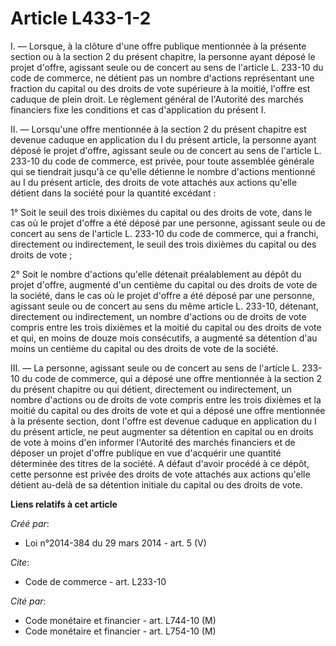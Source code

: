 # Article L433-1-2

I. ― Lorsque, à la clôture d'une offre publique mentionnée à la présente section ou à la section 2 du présent chapitre, la
personne ayant déposé le projet d'offre, agissant seule ou de concert au sens de l'article L. 233-10 du code de commerce, ne
détient pas un nombre d'actions représentant une fraction du capital ou des droits de vote supérieure à la moitié, l'offre
est caduque de plein droit. Le règlement général de l'Autorité des marchés financiers fixe les conditions et cas
d'application du présent I.

II. ― Lorsqu'une offre mentionnée à la section 2 du présent chapitre est devenue caduque en application du I du présent
article, la personne ayant déposé le projet d'offre, agissant seule ou de concert au sens de l'article L. 233-10 du code de
commerce, est privée, pour toute assemblée générale qui se tiendrait jusqu'à ce qu'elle détienne le nombre d'actions
mentionné au I du présent article, des droits de vote attachés aux actions qu'elle détient dans la société pour la quantité
excédant :

1° Soit le seuil des trois dixièmes du capital ou des droits de vote, dans le cas où le projet d'offre a été déposé par une
personne, agissant seule ou de concert au sens de l'article L. 233-10 du code de commerce, qui a franchi, directement ou
indirectement, le seuil des trois dixièmes du capital ou des droits de vote ;

2° Soit le nombre d'actions qu'elle détenait préalablement au dépôt du projet d'offre, augmenté d'un centième du capital ou
des droits de vote de la société, dans le cas où le projet d'offre a été déposé par une personne, agissant seule ou de
concert au sens du même article L. 233-10, détenant, directement ou indirectement, un nombre d'actions ou de droits de vote
compris entre les trois dixièmes et la moitié du capital ou des droits de vote et qui, en moins de douze mois consécutifs, a
augmenté sa détention d'au moins un centième du capital ou des droits de vote de la société.

III. ― La personne, agissant seule ou de concert au sens de l'article L. 233-10 du code de commerce, qui a déposé une offre
mentionnée à la section 2 du présent chapitre ou qui détient, directement ou indirectement, un nombre d'actions ou de droits
de vote compris entre les trois dixièmes et la moitié du capital ou des droits de vote et qui a déposé une offre mentionnée à
la présente section, dont l'offre est devenue caduque en application du I du présent article, ne peut augmenter sa détention
en capital ou en droits de vote à moins d'en informer l'Autorité des marchés financiers et de déposer un projet d'offre
publique en vue d'acquérir une quantité déterminée des titres de la société. A défaut d'avoir procédé à ce dépôt, cette
personne est privée des droits de vote attachés aux actions qu'elle détient au-delà de sa détention initiale du capital ou
des droits de vote.

**Liens relatifs à cet article**

_Créé par_:

  - Loi n°2014-384 du 29 mars 2014 - art. 5 (V)

_Cite_:

  - Code de commerce - art. L233-10

_Cité par_:

  - Code monétaire et financier - art. L744-10 (M)
  - Code monétaire et financier - art. L754-10 (M)

